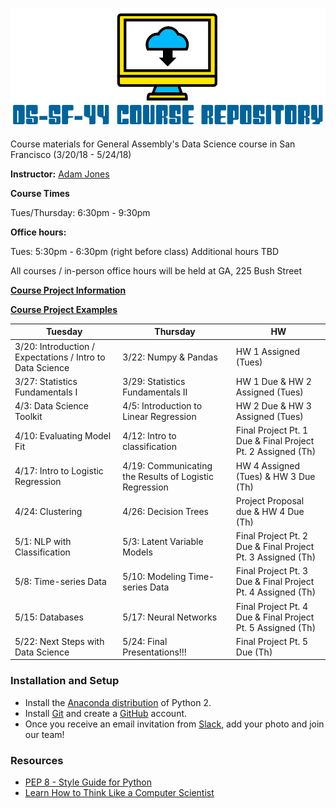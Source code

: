 ![DS-SF-44 Course Repository](./ds-sf-44_logo.png)

Course materials for General Assembly's Data Science course in San Francisco (3/20/18 - 5/24/18)

**Instructor:** [Adam Jones](https://www.linkedin.com/in/adam-p-jones/)


**Course Times**

Tues/Thursday: 6:30pm - 9:30pm

**Office hours:** 

Tues: 5:30pm - 6:30pm (right before class)
Additional hours TBD

All courses / in-person office hours will be held at GA, 225 Bush Street

**[Course Project Information](projects/final-projects/project.md)**

**[Course Project Examples](projects/project-examples.md)**

Tuesday | Thursday | HW
--- | --- | --- 
3/20: Introduction / Expectations / Intro to Data Science | 3/22: Numpy & Pandas | HW 1 Assigned (Tues)
3/27: Statistics Fundamentals I | 3/29: Statistics Fundamentals II | HW 1 Due & HW 2 Assigned (Tues)
4/3: Data Science Toolkit | 4/5: Introduction to Linear Regression | HW 2 Due & HW 3 Assigned (Tues)
4/10: Evaluating Model Fit | 4/12: Intro to classification | Final Project Pt. 1 Due & Final Project Pt. 2 Assigned (Th)
4/17: Intro to Logistic Regression | 4/19: Communicating the Results of Logistic Regression  | HW 4 Assigned (Tues) & HW 3 Due (Th)
4/24: Clustering  | 4/26: Decision Trees | Project Proposal due & HW 4 Due (Th)
5/1: NLP with Classification | 5/3: Latent Variable Models | Final Project Pt. 2 Due & Final Project Pt. 3 Assigned (Th)
5/8: Time-series Data | 5/10: Modeling Time-series Data | Final Project Pt. 3 Due & Final Project Pt. 4 Assigned (Th)
5/15: Databases | 5/17: Neural Networks | Final Project Pt. 4 Due & Final Project Pt. 5 Assigned (Th)
5/22: Next Steps with Data Science | 5/24: Final Presentations!!! | Final Project Pt. 5 Due (Th)

### Installation and Setup
* Install the [Anaconda distribution](http://continuum.io/downloads) of Python 2.
* Install [Git](http://git-scm.com/book/en/v2/Getting-Started-Installing-Git) and create a [GitHub](https://github.com/) account.
* Once you receive an email invitation from [Slack](https://slack.com/), add your photo and join our team!

### Resources
* [PEP 8 - Style Guide for Python](http://www.python.org/dev/peps/pep-0008)
* [Learn How to Think Like a Computer Scientist](http://interactivepython.org/runestone/static/thinkcspy/toc.html#t-o-c)

